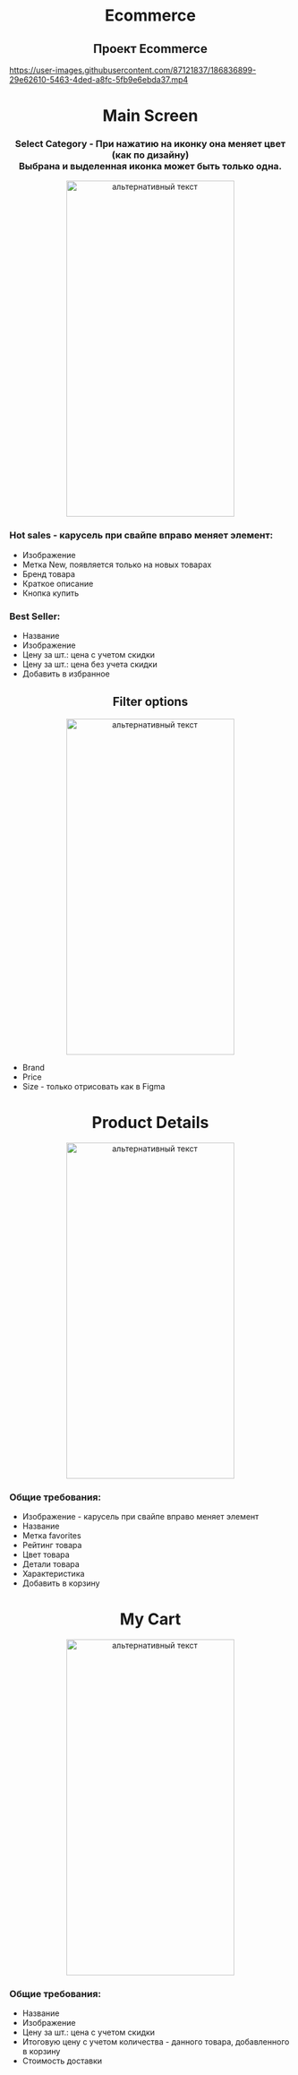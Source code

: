 <h1 align="center">Ecommerce</h1>

<h2 align="center"> Проект Ecommerce</h2>

https://user-images.githubusercontent.com/87121837/186836899-29e62610-5463-4ded-a8fc-5fb9e6ebda37.mp4

<h1 align="center">Main Screen</h1>

<h3 align="center">Select Category - При нажатию на иконку она меняет цвет (как по дизайну)</br>Выбрана и выделенная иконка может быть только одна.
</h3>

<div align="center">
<img src="https://user-images.githubusercontent.com/87121837/186833374-6a07c6ac-686e-4b8a-b09c-97b25b5f7e12.png" alt="альтернативный текст" width="300" height="600" align="center">
</div>

<h3>Hot sales - карусель при свайпе вправо меняет элемент:</h3>
<ul>
<li>Изображение</li>
<li>Метка New, появляется только на новых товарах</li>
<li>Бренд товара</li>
<li>Краткое описание</li>
<li>Кнопка купить</li>
</ul>

<h3>Best Seller:</h3>
<ul>
<li>Название</li>
<li>Изображение</li>
<li>Цену за шт.: цена с учетом скидки</li>
<li>Цену за шт.: цена без учета скидки</li>
<li>Добавить в избранное</li>
</ul>


<h2 align="center">Filter options</h2>

<div align="center">
<img src="https://user-images.githubusercontent.com/87121837/186834954-dbd04059-17d3-4efe-b583-c18910911b0b.png" alt="альтернативный текст" width="300" height="600" align="center">
</div>

<ul>
<li>Brand</li>
<li>Price</li>
<li>Size - только отрисовать как в Figma</li>
</ul>

<h1 align="center">Product Details</h1>

<div align="center">
<img src="https://user-images.githubusercontent.com/87121837/186835668-9e72ba12-411b-4059-b479-69812dd185a1.png" alt="альтернативный текст" width="300" height="600" align="center">
</div>

<h3>Общие требования:</h3>
<ul>
<li>Изображение - карусель при свайпе вправо меняет элемент</li>
<li>Название</li>
<li>Метка favorites</li>
<li>Рейтинг товара</li>
<li>Цвет товара</li>
<li>Детали товара</li>
<li>Характеристика</li>
<li>Добавить в корзину</li>
</ul>

<h1 align="center">My Cart</h1>

<div align="center">
<img src="https://user-images.githubusercontent.com/87121837/186835820-663f0cc1-e307-48c7-b346-60104e56e613.png" alt="альтернативный текст" width="300" height="600" align="center">
</div>


<h3>Общие требования:</h3>
<ul>
<li>Название</li>
<li>Изображение</li>
<li>Цену за шт.: цена с учетом скидки</li>
<li>Итоговую цену с учетом количества - данного товара, добавленного в корзину</li>
<li>Стоимость доставки</li>
</ul>
